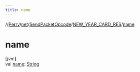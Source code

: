 ```yaml
---
title: name
---
```

//[Perry](../../../../index.html)/[net](../../index.html)/[SendPacketOpcode](../index.html)/[NEW_YEAR_CARD_RES](index.html)/[name](name.html)



# name



[jvm]\
val [name](name.html): [String](https://kotlinlang.org/api/latest/jvm/stdlib/kotlin/-string/index.html)




